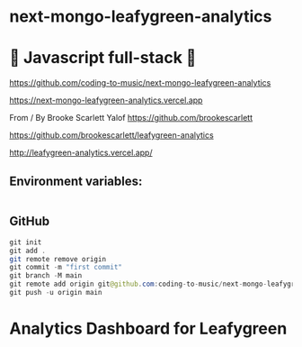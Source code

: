 # next-mongo-leafygreen-analytics

# 🚀 Javascript full-stack 🚀

https://github.com/coding-to-music/next-mongo-leafygreen-analytics

https://next-mongo-leafygreen-analytics.vercel.app

From / By Brooke Scarlett Yalof https://github.com/brookescarlett

https://github.com/brookescarlett/leafygreen-analytics

http://leafygreen-analytics.vercel.app/

## Environment variables:

```java

```

## GitHub

```java
git init
git add .
git remote remove origin
git commit -m "first commit"
git branch -M main
git remote add origin git@github.com:coding-to-music/next-mongo-leafygreen-analytics.git
git push -u origin main
```



# Analytics Dashboard for Leafygreen
